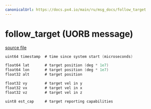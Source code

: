 ```yaml
---
canonicalUrl: https://docs.px4.io/main/ru/msg_docs/follow_target
---
```


# follow_target (UORB message)



[source file](https://github.com/PX4/PX4-Autopilot/blob/release/1.13/msg/follow_target.msg)

```c
uint64 timestamp  # time since system start (microseconds)

float64 lat       # target position (deg * 1e7)
float64 lon       # target position (deg * 1e7)
float32 alt       # target position

float32 vy        # target vel in y
float32 vx        # target vel in x
float32 vz        # target vel in z

uint8 est_cap     # target reporting capabilities

```
